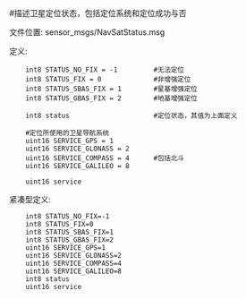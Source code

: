 #描述卫星定位状态，包括定位系统和定位成功与否

文件位置: sensor_msgs/NavSatStatus.msg

定义:

		int8 STATUS_NO_FIX = -1			#无法定位
		int8 STATUS_FIX = 0				#非增强定位
		int8 STATUS_SBAS_FIX = 1		#星基增强定位
		int8 STATUS_GBAS_FIX = 2		#地基增强定位

		int8 status						#定位状态，其值为上面定义

		#定位所使用的卫星导航系统
		uint16 SERVICE_GPS = 1
		uint16 SERVICE_GLONASS = 2
		uint16 SERVICE_COMPASS = 4		#包括北斗
		uint16 SERVICE_GALILEO = 8

		uint16 service

紧凑型定义:

		int8 STATUS_NO_FIX=-1
		int8 STATUS_FIX=0
		int8 STATUS_SBAS_FIX=1
		int8 STATUS_GBAS_FIX=2
		uint16 SERVICE_GPS=1
		uint16 SERVICE_GLONASS=2
		uint16 SERVICE_COMPASS=4
		uint16 SERVICE_GALILEO=8
		int8 status
		uint16 service
